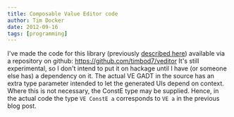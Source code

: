 ```yaml
---
title: Composable Value Editor code
author: Tim Docker
date: 2012-09-16
tags: [programming]
---
```

I've made the code for this library (previously [described
here](2012-05-10-composable-value-editors.html))
available via a repository on github:
<https://github.com/timbod7/veditor> It's still experimental, so I don't
intend to put it on hackage until I have (or someone else has) a
dependency on it. The actual VE GADT in the source has an extra type
parameter intended to let the generated UIs depend on context. Where
this is not necessary, the ConstE type may be supplied. Hence, in the
actual code the type `VE ConstE a` corresponds to `VE a` in the previous
blog post.
